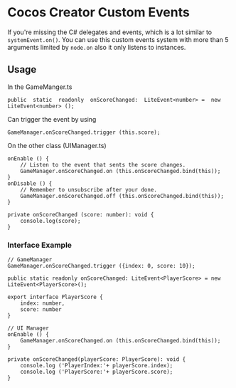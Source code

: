 # Cocos Creator Custom Events

If you're missing the C# delegates and events, which is a lot similar to `systemEvent.on()`. You can use this custom events system with more than 5 arguments limited by `node.on` also it only listens to instances.

## Usage
In the GameManger.ts

`public  static  readonly  onScoreChanged:  LiteEvent<number> =  new  LiteEvent<number> ();`

Can trigger the event by using

`GameManager.onScoreChanged.trigger (this.score);`

On the other class (UIManager.ts)

```
onEnable () {
	// Listen to the event that sents the score changes.
	GameManager.onScoreChanged.on (this.onScoreChanged.bind(this));
}
onDisable () {
	// Remember to unsubscribe after your done.
	GameManager.onScoreChanged.off (this.onScoreChanged.bind(this));
}

private onScoreChanged (score: number): void {
	console.log(score);
}
```
### Interface Example
```
// GameManager
GameManager.onScoreChanged.trigger ({index: 0, score: 10});

public static readonly onScoreChanged: LiteEvent<PlayerScore> = new LiteEvent<PlayerScore>();

export interface PlayerScore {
	index: number,
	score: number
}

// UI Manager
onEnable () {
	GameManager.onScoreChanged.on (this.onScoreChanged.bind(this));
}

private onScoreChanged(playerScore: PlayerScore): void {
	console.log ('PlayerIndex:'+ playerScore.index);
	console.log ('PlayerScore:'+ playerScore.score); 
}
```